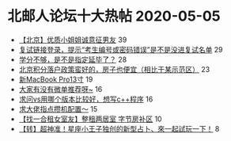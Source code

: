 # 北邮人论坛十大热帖 2020-05-05

- [【北京】优质小姐姐诚意征男友](https://bbs.byr.cn/article/Friends/1959254) 39
- [复试链接登录，提示“考生编号或密码错误”是不是没进复试名单](https://bbs.byr.cn/article/AimGraduate/1187323) 29
- [学分不够，是不是指定延毕了？](https://bbs.byr.cn/article/Paper/40172) 28
- [北京积分落户政策蛮好的，房子也便宜（相比于某示范区）](https://bbs.byr.cn/article/Job/2087595) 23
- [新MacBook Pro13寸](https://bbs.byr.cn/article/Notebook/181568) 19
- [大家有没有微单推荐呀~](https://bbs.byr.cn/article/Talking/6194606) 16
- [求问vs用哪个版本比较好，想写c++程序](https://bbs.byr.cn/article/CPP/99758) 16
- [求大佬指点攒机配置～](https://bbs.byr.cn/article/HardWare/223420) 15
- [【找一合租女室友】整租两居室 字节房补区](https://bbs.byr.cn/article/Home/123513) 10
- [【转】超神准！星座小王子独创的新型占卜、來一起試玩一下！](https://bbs.byr.cn/article/Constellations/326533) 8


